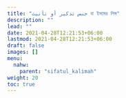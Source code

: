 ```yaml
---
title: "جنس تذكير أو تأنيث বা ইসমের লিঙ্গ"
description: ""
lead: ""
date: 2021-04-28T12:21:53+06:00
lastmod: 2021-04-28T12:21:53+06:00
draft: false
images: []
menu: 
  nahw:
    parent: "sifatul_kalimah"
weight: 20
toc: true
---
```


